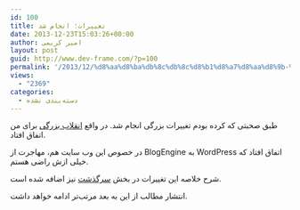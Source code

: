 ```yaml
---
id: 100
title: تغییرات؛ انجام شد
date: 2013-12-23T15:03:26+00:00
author: امیر کریمی
layout: post
guid: http://www.dev-frame.com/?p=100
permalink: '/2013/12/%d8%aa%d8%ba%db%8c%db%8c%d8%b1%d8%a7%d8%aa%d8%9b-%d8%a7%d9%86%d8%ac%d8%a7%d9%85-%d8%b4%d8%af/'
views:
  - "2369"
categories:
  - دسته‌بندی نشده
---
```

طبق صحبتی که کرده بودم تغییرات بزرگی انجام شد. در واقع [انقلاب بزرگی](http://www.dev-frame.com/%d8%af%d8%b1%d8%a8%d8%a7%d8%b1%d9%87-%d9%85%d9%86/%d8%b3%d8%b1%da%af%d8%b0%d8%b4%d8%aa#R6) برای من اتفاق افتاد.

در خصوص این وب سایت هم، مهاجرت از BlogEngine به WordPress اتفاق افتاد که خیلی ازش راضی هستم.

شرح خلاصه این تغییرات در بخش [سرگذشت](http://www.dev-frame.com/%d8%af%d8%b1%d8%a8%d8%a7%d8%b1%d9%87-%d9%85%d9%86/%d8%b3%d8%b1%da%af%d8%b0%d8%b4%d8%aa/ "سرگذشت") نیز اضافه شده است.

انتشار مطالب از این به بعد مرتب‌تر ادامه خواهد داشت.